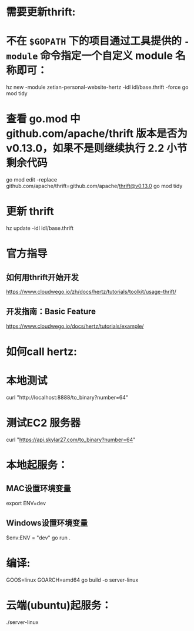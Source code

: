 # 需要更新thrift: 
# 不在 `$GOPATH` 下的项目通过工具提供的 `-module` 命令指定一个自定义 module 名称即可：
hz new -module zetian-personal-website-hertz -idl idl/base.thrift -force
go mod tidy
# 查看 go.mod 中 github.com/apache/thrift 版本是否为 v0.13.0，如果不是则继续执行 2.2 小节剩余代码
go mod edit -replace github.com/apache/thrift=github.com/apache/thrift@v0.13.0
go mod tidy
# 更新 thrift
hz update -idl idl/base.thrift



# 官方指导
## 如何用thrift开始开发
https://www.cloudwego.io/zh/docs/hertz/tutorials/toolkit/usage-thrift/
## 开发指南：Basic Feature
https://www.cloudwego.io/docs/hertz/tutorials/example/


# 如何call hertz:
# 本地测试
curl "http://localhost:8888/to_binary?number=64"
# 测试EC2 服务器
curl "https://api.skylar27.com/to_binary?number=64"


# 本地起服务：
## MAC设置环境变量
export ENV=dev 
## Windows设置环境变量
$env:ENV = "dev"
go run .

# 编译:

GOOS=linux GOARCH=amd64 go build -o server-linux

# 云端(ubuntu)起服务：
./server-linux
